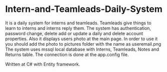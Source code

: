 # Intern-and-Teamleads-Daily-System
It is a daily system for interns and teamleads. Teamleads give things to learn to interns and interns reply them. 
The system has authentication, password change, delete add or update a daily and delete account properties.
Also it displays users photo at the main page. In order to use it you should add the photo to pictures folder with the name as useremail.png
The system uses mssql local database with Interns, Teamleads, Notes and Returns table. The connection is done at the app.config file.

Written at C# with Entity framework.
